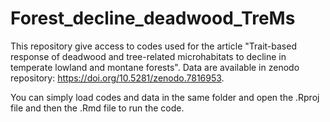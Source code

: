 # Forest_decline_deadwood_TreMs

This repository give access to codes used for the article "Trait-based response of deadwood and tree-related microhabitats to decline in temperate lowland and montane forests".
Data are available in zenodo repository: https://doi.org/10.5281/zenodo.7816953.

You can simply load codes and data in the same folder and open the .Rproj file and then the .Rmd file to run the code.
